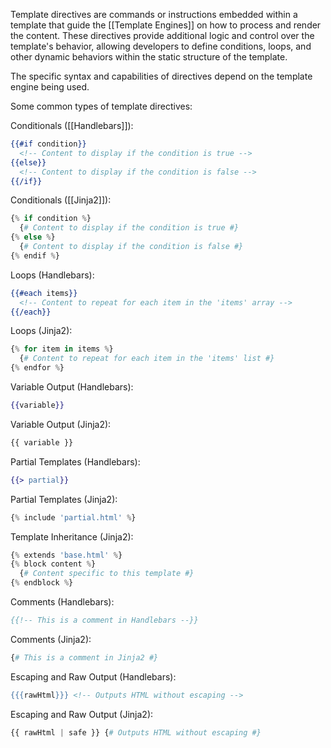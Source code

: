 Template directives are commands or instructions embedded within a template that guide the [[Template Engines]] on how to process and render the content. These directives provide additional logic and control over the template's behavior, allowing developers to define conditions, loops, and other dynamic behaviors within the static structure of the template. 

The specific syntax and capabilities of directives depend on the template engine being used.

Some common types of template directives:

Conditionals ([[Handlebars]]):

```handlebars
{{#if condition}}
  <!-- Content to display if the condition is true -->
{{else}}
  <!-- Content to display if the condition is false -->
{{/if}}
```

Conditionals ([[Jinja2]]):

```python
{% if condition %}
  {# Content to display if the condition is true #}
{% else %}
  {# Content to display if the condition is false #}
{% endif %}
```

Loops (Handlebars):

```handlebars
{{#each items}}
  <!-- Content to repeat for each item in the 'items' array -->
{{/each}}
```

Loops (Jinja2):

```python
{% for item in items %}
  {# Content to repeat for each item in the 'items' list #}
{% endfor %}
```

Variable Output (Handlebars):

```handlebars
{{variable}}
```

Variable Output (Jinja2):

```python
{{ variable }}
```

Partial Templates (Handlebars):

```handlebars
{{> partial}}
```

Partial Templates (Jinja2):

```python
{% include 'partial.html' %}
```

Template Inheritance (Jinja2):

```python
{% extends 'base.html' %}
{% block content %}
  {# Content specific to this template #}
{% endblock %}
```

Comments (Handlebars):

```handlebars
{{!-- This is a comment in Handlebars --}}
```

Comments (Jinja2):

```python
{# This is a comment in Jinja2 #}
```

Escaping and Raw Output (Handlebars):

```handlebars
{{{rawHtml}}} <!-- Outputs HTML without escaping -->
```

Escaping and Raw Output (Jinja2):

```python
{{ rawHtml | safe }} {# Outputs HTML without escaping #}
```